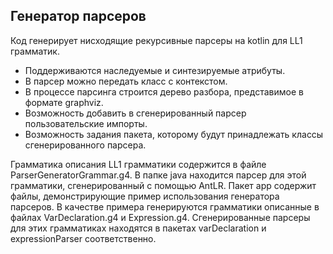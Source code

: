 ## Генератор парсеров
Код генерирует нисходящие рекурсивные парсеры на kotlin для LL1 грамматик.
* Поддерживаются наследуемые и синтезируемые атрибуты.
* В парсер можно передать класс с контекстом.
* В процессе парсинга строится дерево разбора, представимое в формате graphviz.
* Возможность добавить в сгенерированный парсер пользовательские импорты.
* Возможность задания пакета, которому будут принадлежать классы сгенерированного парсера.

Грамматика описания LL1 грамматики содержится в файле ParserGeneratorGrammar.g4. 
В папке java находится парсер для этой грамматики, сгенерированный с помощью AntLR.
Пакет app содержит файлы, демонстрирующие пример использования генератора парсеров. 
В качестве примера генерируются грамматики описанные в файлах VarDeclaration.g4 и Expression.g4.
Сгенерированные парсеры для этих грамматиках находятся в пакетах varDeclaration и expressionParser 
соответственно.
